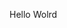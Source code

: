 Hello Wolrd


















































































































































































































































































































































































































































































































































































































































































































































































































































































































































































































































































































































































































































































































































































































































































































































































































































































































































































































































































































































































































































































































































































































































































































































































































































































































































































































































































































































































































































































































































































































































































































































































































































































































































































































































































































